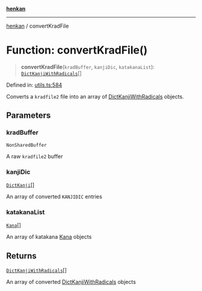 [**henkan**](../README.md)

***

[henkan](../README.md) / convertKradFile

# Function: convertKradFile()

> **convertKradFile**(`kradBuffer`, `kanjiDic`, `katakanaList`): [`DictKanjiWithRadicals`](../interfaces/DictKanjiWithRadicals.md)[]

Defined in: [utils.ts:584](https://github.com/Ronokof/Henkan/blob/a8409ff59a4d15090def2ea20c6de370a8a9f4b3/src/utils.ts#L584)

Converts a `kradfile2` file into an array of [DictKanjiWithRadicals](../interfaces/DictKanjiWithRadicals.md) objects.

## Parameters

### kradBuffer

`NonSharedBuffer`

A raw `kradfile2` buffer

### kanjiDic

[`DictKanji`](../interfaces/DictKanji.md)[]

An array of converted `KANJIDIC` entries

### katakanaList

[`Kana`](../interfaces/Kana.md)[]

An array of katakana [Kana](../interfaces/Kana.md) objects

## Returns

[`DictKanjiWithRadicals`](../interfaces/DictKanjiWithRadicals.md)[]

An array of converted [DictKanjiWithRadicals](../interfaces/DictKanjiWithRadicals.md) objects
